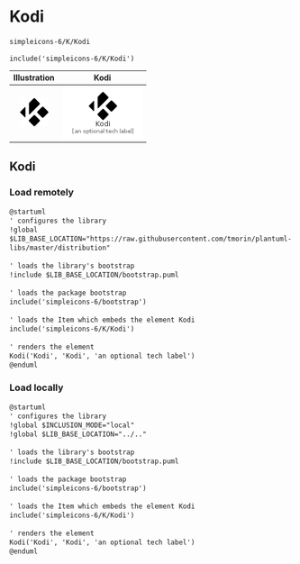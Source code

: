 # Kodi


```text
simpleicons-6/K/Kodi
```

```text
include('simpleicons-6/K/Kodi')
```



| Illustration | Kodi |
| :---: | :---: |
| ![illustration for Illustration](../../simpleicons-6/K/Kodi.png) | ![illustration for Kodi](../../simpleicons-6/K/Kodi.Local.png) |




## Kodi

### Load remotely
```plantuml
@startuml
' configures the library
!global $LIB_BASE_LOCATION="https://raw.githubusercontent.com/tmorin/plantuml-libs/master/distribution"

' loads the library's bootstrap
!include $LIB_BASE_LOCATION/bootstrap.puml

' loads the package bootstrap
include('simpleicons-6/bootstrap')

' loads the Item which embeds the element Kodi
include('simpleicons-6/K/Kodi')

' renders the element
Kodi('Kodi', 'Kodi', 'an optional tech label')
@enduml
```

### Load locally
```plantuml
@startuml
' configures the library
!global $INCLUSION_MODE="local"
!global $LIB_BASE_LOCATION="../.."

' loads the library's bootstrap
!include $LIB_BASE_LOCATION/bootstrap.puml

' loads the package bootstrap
include('simpleicons-6/bootstrap')

' loads the Item which embeds the element Kodi
include('simpleicons-6/K/Kodi')

' renders the element
Kodi('Kodi', 'Kodi', 'an optional tech label')
@enduml
```

